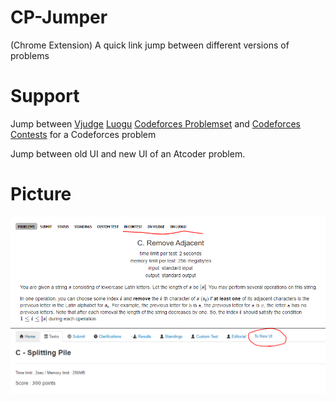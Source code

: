 # CP-Jumper
(Chrome Extension) A quick link jump between different versions of problems
# Support
Jump between [Vjudge](https://www.vjudge.net) [Luogu](https://www.luogu.com.cn) [Codeforces Problemset](https://codeforces.com/problemset) and [Codeforces Contests](https://www.codeforces.com/contests) for a Codeforces problem

Jump between old UI and new UI of an Atcoder problem.
# Picture
![p1](p1.PNG)
![p2](p2.PNG)
